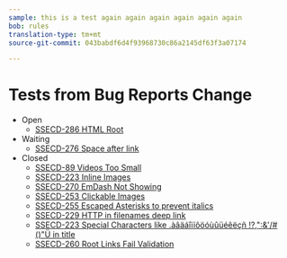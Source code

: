 ```yaml
---
sample: this is a test again again again again again again
bob: rules
translation-type: tm+mt
source-git-commit: 043babdf6d4f93968730c86a2145df63f3a07174

---
```


# Tests from Bug Reports Change

* Open
   * [SSECD-286 HTML Root](ssecd286.md)
* Waiting
   * [SSECD-276 Space after link](ssecd276.md)
* Closed
   * [SSECD-89 Videos Too Small](ssecd89.md)
   * [SSECD-223 Inline Images](ssecd233-inline-images-newline.md)
   * [SSECD-270 EmDash Not Showing](ssecd270.md)
   * [SSECD-253 Clickable Images](ssecd253.md)
   * [SSECD-255 Escaped Asterisks to prevent italics](ssecd255.md)
   * [SSECD-229 HTTP in filenames deep link](ssecd229-http-in-filename.md)
   * [SSECD-223 Special Characters like .àâäáîïíôöóùûüéêëçñ !?,":&'/#()"Ü in title](ssecd253.md)
   * [SSECD-260 Root Links Fail Validation](ssecd260.md)

